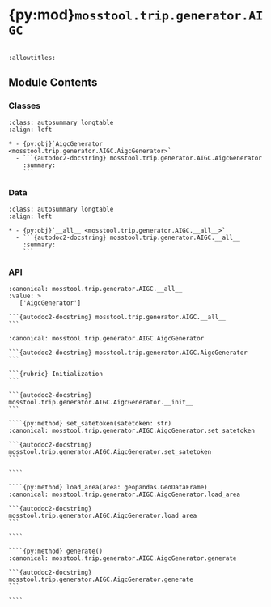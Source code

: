 # {py:mod}`mosstool.trip.generator.AIGC`

```{py:module} mosstool.trip.generator.AIGC
```

```{autodoc2-docstring} mosstool.trip.generator.AIGC
:allowtitles:
```

## Module Contents

### Classes

````{list-table}
:class: autosummary longtable
:align: left

* - {py:obj}`AigcGenerator <mosstool.trip.generator.AIGC.AigcGenerator>`
  - ```{autodoc2-docstring} mosstool.trip.generator.AIGC.AigcGenerator
    :summary:
    ```
````

### Data

````{list-table}
:class: autosummary longtable
:align: left

* - {py:obj}`__all__ <mosstool.trip.generator.AIGC.__all__>`
  - ```{autodoc2-docstring} mosstool.trip.generator.AIGC.__all__
    :summary:
    ```
````

### API

````{py:data} __all__
:canonical: mosstool.trip.generator.AIGC.__all__
:value: >
   ['AigcGenerator']

```{autodoc2-docstring} mosstool.trip.generator.AIGC.__all__
```

````

`````{py:class} AigcGenerator()
:canonical: mosstool.trip.generator.AIGC.AigcGenerator

```{autodoc2-docstring} mosstool.trip.generator.AIGC.AigcGenerator
```

```{rubric} Initialization
```

```{autodoc2-docstring} mosstool.trip.generator.AIGC.AigcGenerator.__init__
```

````{py:method} set_satetoken(satetoken: str)
:canonical: mosstool.trip.generator.AIGC.AigcGenerator.set_satetoken

```{autodoc2-docstring} mosstool.trip.generator.AIGC.AigcGenerator.set_satetoken
```

````

````{py:method} load_area(area: geopandas.GeoDataFrame)
:canonical: mosstool.trip.generator.AIGC.AigcGenerator.load_area

```{autodoc2-docstring} mosstool.trip.generator.AIGC.AigcGenerator.load_area
```

````

````{py:method} generate()
:canonical: mosstool.trip.generator.AIGC.AigcGenerator.generate

```{autodoc2-docstring} mosstool.trip.generator.AIGC.AigcGenerator.generate
```

````

`````
